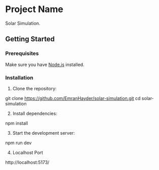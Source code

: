 # Project Name

Solar Simulation.

## Getting Started

### Prerequisites

Make sure you have [Node.js](https://nodejs.org/) installed.

### Installation

1. Clone the repository:

git clone https://github.com/EmranHayder/solar-simulation.git
cd solar-simulation

2. Install dependencies:

npm install

3. Start the development server:

npm run dev

4. Localhost Port

http://localhost:5173/
